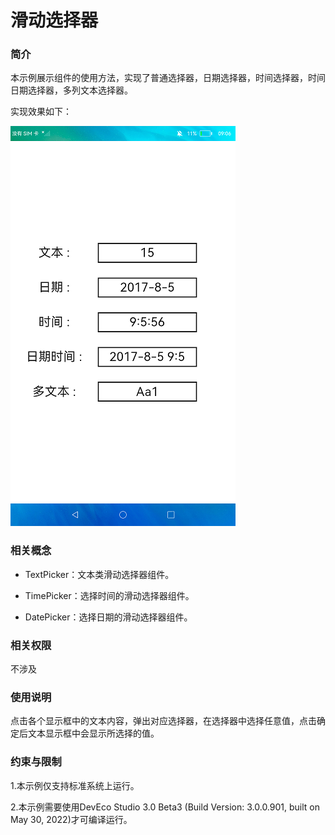 # 滑动选择器

### 简介

本示例展示<picker>组件的使用方法，实现了普通选择器，日期选择器，时间选择器，时间日期选择器，多列文本选择器。

实现效果如下：

![](screenshots/device/picker.png)

### 相关概念

-  TextPicker：文本类滑动选择器组件。

-  TimePicker：选择时间的滑动选择器组件。

-  DatePicker：选择日期的滑动选择器组件。

### 相关权限

不涉及

### 使用说明

点击各个显示框中的文本内容，弹出对应选择器，在选择器中选择任意值，点击确定后文本显示框中会显示所选择的值。

### 约束与限制

1.本示例仅支持标准系统上运行。

2.本示例需要使用DevEco Studio 3.0 Beta3 (Build Version: 3.0.0.901, built on May 30, 2022)才可编译运行。
